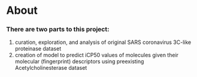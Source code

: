 # About
### There are two parts to this project: 
1. curation, exploration, and analysis of original SARS coronavirus 3C-like proteinase dataset
2. creation of model to predict iCP50 values of molecules given their molecular (fingerprint) descriptors using preexisting Acetylcholinesterase dataset
